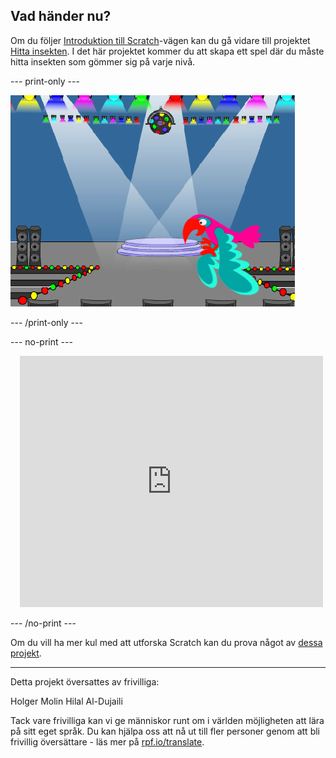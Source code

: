 ## Vad händer nu?

Om du följer [Introduktion till Scratch](https://projects.raspberrypi.org/sv-SE/pathways/scratch-intro)-vägen kan du gå vidare till projektet [Hitta insekten](https://projects.raspberrypi.org/sv-SE/projects/find-the-bug). I det här projektet kommer du att skapa ett spel där du måste hitta insekten som gömmer sig på varje nivå.

--- print-only ---

![Projektet "Hitta insekten".](images/find-the-bug.png)

--- /print-only ---

--- no-print ---

<div class="scratch-preview" style="margin-left: 15px;">
  <iframe allowtransparency="true" width="485" height="402" src="https://scratch.mit.edu/projects/embed/486719939/?autostart=false" frameborder="0"></iframe>
</div>

--- /no-print ---

Om du vill ha mer kul med att utforska Scratch kan du prova något av [dessa projekt](https://projects.raspberrypi.org/sv-SE/projects?software%5B%5D=scratch&curriculum%5B%5D=%201).

***
Detta projekt översattes av frivilliga:

Holger Molin
Hilal Al-Dujaili

Tack vare frivilliga kan vi ge människor runt om i världen möjligheten att lära på sitt eget språk. Du kan hjälpa oss att nå ut till fler personer genom att bli frivillig översättare - läs mer på [rpf.io/translate](https://rpf.io/translate).
